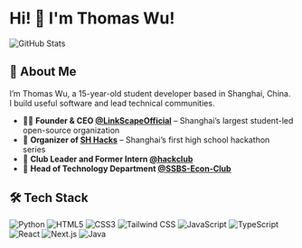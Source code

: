 # Hi! 👋 I'm Thomas Wu!

![GitHub Stats](https://github-readme-stats.vercel.app/api?username=TakumiBC&show_icons=true&bg_color=30,3b82F6,7e22ce&title_color=fff&text_color=fff)

## 💬 About Me

I’m Thomas Wu, a 15-year-old student developer based in Shanghai, China.  
I build useful software and lead technical communities.

- 🧑‍💻 **Founder & CEO [@LinkScapeOfficial](https://github.com/LinkScapeOfficial)** – Shanghai’s largest student-led open-source organization 
- 🧃 **Organizer of [SH Hacks](https://shhacks.com)** – Shanghai’s first high school hackathon series  
- 🧠 **Club Leader and Former Intern [@hackclub](https://github.com/hackclub)**  
- 🧰 **Head of Technology Department [@SSBS-Econ-Club](https://github.com/SSBS-Econ-Club)**  

## 🛠️ Tech Stack
![Python](https://img.shields.io/badge/Python-3776AB.svg?style=for-the-badge&logo=Python&logoColor=white) ![HTML5](https://img.shields.io/badge/HTML5-E34F26.svg?style=for-the-badge&logo=HTML5&logoColor=white) ![CSS3](https://img.shields.io/badge/CSS3-1572B6.svg?style=for-the-badge&logo=CSS3&logoColor=white) ![Tailwind CSS](https://img.shields.io/badge/Tailwind%20CSS-06B6D4.svg?style=for-the-badge&logo=Tailwind-CSS&logoColor=white) ![JavaScript](https://img.shields.io/badge/JavaScript-F7DF1E.svg?style=for-the-badge&logo=JavaScript&logoColor=black) ![TypeScript](https://img.shields.io/badge/TypeScript-3178C6.svg?style=for-the-badge&logo=TypeScript&logoColor=white) ![React](https://img.shields.io/badge/React-61DAFB.svg?style=for-the-badge&logo=React&logoColor=black) ![Next.js](https://img.shields.io/badge/Next.js-000000.svg?style=for-the-badge&logo=nextdotjs&logoColor=white) ![Java](https://img.shields.io/badge/Java-ED8B00?style=for-the-badge&logo=openjdk&logoColor=white)
